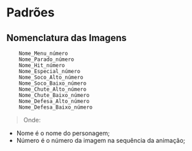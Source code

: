# Padrões #

## Nomenclatura das Imagens ##

```
    Nome_Menu_número
    Nome_Parado_número
    Nome_Hit_número
    Nome_Especial_número
    Nome_Soco_Alto_número
    Nome_Soco_Baixo_número
    Nome_Chute_Alto_número
    Nome_Chute_Baixo_número
    Nome_Defesa_Alto_número
    Nome_Defesa_Baixo_número
```

> Onde:
  * Nome é o nome do personagem;
  * Número é o número da imagem na sequência da animação;